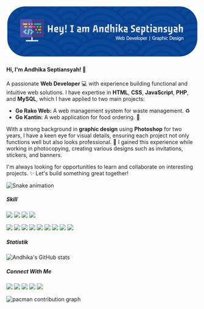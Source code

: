 ![Andhika Septiansyah](img/github-header-banner.png)

#### Hi, I'm Andhika Septiansyah! 👋

A passionate **Web Developer** 💻 with experience building functional and intuitive web solutions. I have expertise in **HTML**, **CSS**, **JavaScript**, **PHP**, and **MySQL**, which I have applied to two main projects:

* **Go Rako Web:** A web management system for waste management. ♻️
* **Go Kantin:** A web application for food ordering. 🍔

With a strong background in **graphic design** using **Photoshop** for two years, I have a keen eye for visual details, ensuring each project not only functions well but also looks professional. 🎨 I gained this experience while working in photocopying, creating various designs such as invitations, stickers, and banners.

I'm always looking for opportunities to learn and collaborate on interesting projects. ✨ Let's build something great together!

<img src="https://raw.githubusercontent.com/andhikaseptiansyah/andhikaseptiansyah/output/snake.svg" alt="Snake animation" />

##### Skill
<img src="https://img.shields.io/badge/ChatGPT-74aa9c?style=for-the-badge&logo=openai&logoColor=white" /> <img src="https://img.shields.io/badge/Canva-%2300C4CC.svg?&style=for-the-badge&logo=Canva&logoColor=white" /> <img src="https://img.shields.io/badge/Adobe%20Photoshop-31A8FF?style=for-the-badge&logo=Adobe%20Photoshop&logoColor=black" /> <img src="https://img.shields.io/badge/MySQL-005C84?style=for-the-badge&logo=mysql&logoColor=white" />

<img src="https://img.shields.io/badge/Claude-D97757?style=for-the-badge&logo=claude&logoColor=white" /> <img src="https://img.shields.io/badge/Google%20Gemini-8E75B2?style=for-the-badge&logo=googlegemini&logoColor=white" /> <img src="https://img.shields.io/badge/JavaScript-323330?style=for-the-badge&logo=javascript&logoColor=F7DF1E" /> <img src="https://img.shields.io/badge/C%2B%2B-00599C?style=for-the-badge&logo=c%2B%2B&logoColor=white" /> <img src="https://img.shields.io/badge/HTML5-E34F26?style=for-the-badge&logo=html5&logoColor=white" /> <img src="https://img.shields.io/badge/%3C/%3E%20htmx-3D72D7?style=for-the-badge&logo=mysl&logoColor=white" />
<img src="https://img.shields.io/badge/json-5E5C5C?style=for-the-badge&logo=json&logoColor=white" /> <img src="https://img.shields.io/badge/PHP-777BB4?style=for-the-badge&logo=php&logoColor=white" /> <img src="https://img.shields.io/badge/CSS3-1572B6?style=for-the-badge&logo=css3&logoColor=white" />

##### Statistik
![Andhika's GitHub stats](https://github-readme-stats.vercel.app/api?username=andhikaseptiansyah)

##### Connect With Me
![](https://img.shields.io/badge/Gmail-D14836?style=for-the-badge&logo=gmail&logoColor=white) ![](https://img.shields.io/badge/GitHub-100000?style=for-the-badge&logo=github&logoColor=white) ![](https://img.shields.io/badge/Instagram-E4405F?style=for-the-badge&logo=instagram&logoColor=white) ![](https://img.shields.io/badge/LinkedIn-0077B5?style=for-the-badge&logo=linkedin&logoColor=white) ![](https://img.shields.io/badge/Portfolio-255E63?style=for-the-badge&logo=About.me&logoColor=white)

<picture>
  <source media="(prefers-color-scheme: dark)" srcset="https://raw.githubusercontent.com/andhikaseptiansyah/andhikaseptiansyah/output/pacman-contribution-graph-dark.svg">
  <source media="(prefers-color-scheme: light)" srcset="https://raw.githubusercontent.com/andhikaseptiansyah/andhikaseptiansyah/output/pacman-contribution-graph.svg">
  <img alt="pacman contribution graph" src="https://raw.githubusercontent.com/andhikaseptiansyah/andhikaseptiansyah/output/pacman-contribution-graph.svg">
</picture>
